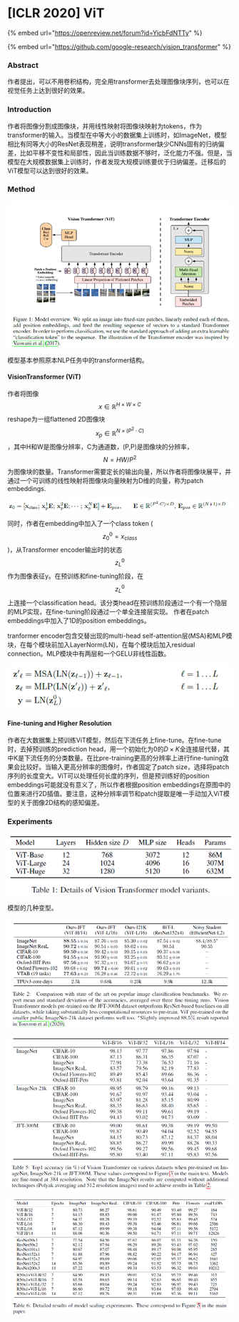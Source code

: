 # \[ICLR 2020] ViT

{% embed url="https://openreview.net/forum?id=YicbFdNTTy" %}

{% embed url="https://github.com/google-research/vision_transformer" %}

### Abstract

作者提出，可以不用卷积结构，完全用transformer去处理图像块序列，也可以在视觉任务上达到很好的效果。

### Introduction

作者将图像分割成图像块，并用线性映射将图像块映射为tokens，作为transformer的输入。当模型在中等大小的数据集上训练时，如ImageNet，模型相比有同等大小的ResNet表现稍差，说明transformer缺少CNNs固有的归纳偏差，比如平移不变性和局部性，因此当训练数据不够时，泛化能力不强。但是，当模型在大规模数据集上训练时，作者发现大规模训练要优于归纳偏差。迁移后的ViT模型可以达到很好的效果。

### Method

![](<../../../.gitbook/assets/image (181).png>)

模型基本参照原本NLP任务中的transformer结构。

#### VisionTransformer (ViT)

作者将图像$$x\in \mathbb{R}^{H \times W \times C}$$reshape为一组flattened 2D图像块$$x_p\in \mathbb{R}^{N \times (P^2 \cdot C)}$$，其中H和W是图像分辨率，C为通道数，(P,P)是图像块的分辨率，$$N=HW/P^2$$为图像块的数量。Transformer需要定长的输出向量，所以作者将图像块展平，并通过一个可训练的线性映射将图像块向量映射为D维的向量，称为patch embeddings.&#x20;

![](<../../../.gitbook/assets/image (810).png>)

同时，作者在embedding中加入了一个class token ($$z^0_0 = x_{class}$$)，从Transformer encoder输出时的状态$$z^0_L$$作为图像表征y。在预训练和fine-tuning阶段，在$$z^0_L$$上连接一个classification head。该分类head在预训练阶段通过一个有一个隐层的MLP实现，在fine-tuning阶段通过一个单全连接层实现。 作者在patch embeddings中加入了1D的position embeddings。&#x20;

tranformer encoder包含交替出现的multi-head self-attention层(MSA)和MLP模块，在每个模块前加入LayerNorm(LN)，在每个模块后加入residual connection。MLP模块中有两层和一个GELU非线性函数。&#x20;

![](<../../../.gitbook/assets/image (521).png>)

#### Fine-tuning and Higher Resolution

作者在大数据集上预训练ViT模型，然后在下流任务上fine-tune。在fine-tune时，去掉预训练的prediction head，用一个初始化为0的$D \times K$全连接层代替，其中K是下流任务的分类数量。在比pre-training更高的分辨率上进行fine-tuning效果会比较好。当输入更高分辨率的图像时，作者固定了patch size，选择将patch序列的长度变大。ViT可以处理任何长度的序列，但是预训练好的position embeddings可能就没有意义了，所以作者根据position embeddings在原图中的位置来进行2D插值。要注意，这种分辨率调节和patch提取是唯一手动加入ViT模型的关于图像2D结构的感知偏差。

### Experiments

![](<../../../.gitbook/assets/image (139).png>)

模型的几种变型。&#x20;

![](<../../../.gitbook/assets/image (881).png>)

![](<../../../.gitbook/assets/image (207).png>)

![](<../../../.gitbook/assets/image (833).png>)

